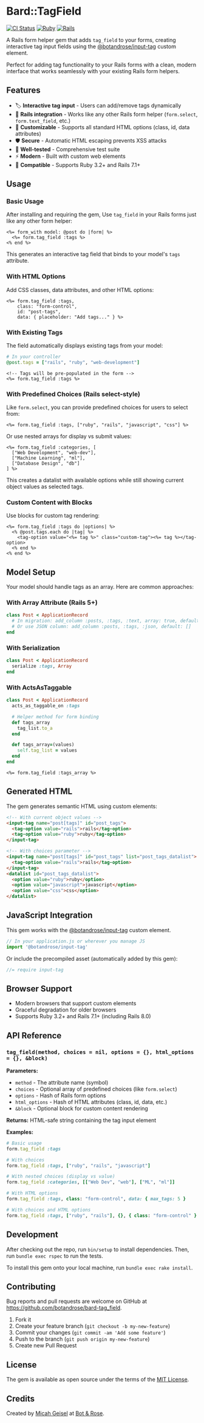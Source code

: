 # Bard::TagField

[![CI Status](https://github.com/botandrose/bard-tag_field/workflows/CI/badge.svg)](https://github.com/botandrose/bard-tag_field/actions)
[![Ruby](https://img.shields.io/badge/ruby-3.2%2B-red)](https://www.ruby-lang.org)
[![Rails](https://img.shields.io/badge/rails-7.1%2B-red)](https://rubyonrails.org)

A Rails form helper gem that adds `tag_field` to your forms, creating interactive tag input fields using the [@botandrose/input-tag](https://github.com/botandrose/input-tag) custom element.

Perfect for adding tag functionality to your Rails forms with a clean, modern interface that works seamlessly with your existing Rails form helpers.

## Features

- 🏷️ **Interactive tag input** - Users can add/remove tags dynamically
- 🔧 **Rails integration** - Works like any other Rails form helper (`form.select`, `form.text_field`, etc.)
- 🎨 **Customizable** - Supports all standard HTML options (class, id, data attributes)
- 🛡️ **Secure** - Automatic HTML escaping prevents XSS attacks
- 🧪 **Well-tested** - Comprehensive test suite
- ⚡ **Modern** - Built with custom web elements
- 🔄 **Compatible** - Supports Ruby 3.2+ and Rails 7.1+

## Usage

### Basic Usage

After installing and requiring the gem, Use `tag_field` in your Rails forms just like any other form helper:

```erb
<%= form_with model: @post do |form| %>
  <%= form.tag_field :tags %>
<% end %>
```

This generates an interactive tag field that binds to your model's `tags` attribute.

### With HTML Options

Add CSS classes, data attributes, and other HTML options:

```erb
<%= form.tag_field :tags,
    class: "form-control",
    id: "post-tags",
    data: { placeholder: "Add tags..." } %>
```

### With Existing Tags

The field automatically displays existing tags from your model:

```ruby
# In your controller
@post.tags = ["rails", "ruby", "web-development"]
```

```erb
<!-- Tags will be pre-populated in the form -->
<%= form.tag_field :tags %>
```

### With Predefined Choices (Rails select-style)

Like `form.select`, you can provide predefined choices for users to select from:

```erb
<%= form.tag_field :tags, ["ruby", "rails", "javascript", "css"] %>
```

Or use nested arrays for display vs submit values:

```erb
<%= form.tag_field :categories, [
  ["Web Development", "web-dev"],
  ["Machine Learning", "ml"],
  ["Database Design", "db"]
] %>
```

This creates a datalist with available options while still showing current object values as selected tags.

### Custom Content with Blocks

Use blocks for custom tag rendering:

```erb
<%= form.tag_field :tags do |options| %>
  <% @post.tags.each do |tag| %>
    <tag-option value="<%= tag %>" class="custom-tag"><%= tag %></tag-option>
  <% end %>
<% end %>
```

## Model Setup

Your model should handle tags as an array. Here are common approaches:

### With Array Attribute (Rails 5+)

```ruby
class Post < ApplicationRecord
  # In migration: add_column :posts, :tags, :text, array: true, default: []
  # Or use JSON column: add_column :posts, :tags, :json, default: []
end
```

### With Serialization

```ruby
class Post < ApplicationRecord
  serialize :tags, Array
end
```

### With ActsAsTaggable

```ruby
class Post < ApplicationRecord
  acts_as_taggable_on :tags

  # Helper method for form binding
  def tags_array
    tag_list.to_a
  end

  def tags_array=(values)
    self.tag_list = values
  end
end
```

```erb
<%= form.tag_field :tags_array %>
```

## Generated HTML

The gem generates semantic HTML using custom elements:

```html
<!-- With current object values -->
<input-tag name="post[tags]" id="post_tags">
  <tag-option value="rails">rails</tag-option>
  <tag-option value="ruby">ruby</tag-option>
</input-tag>

<!-- With choices parameter -->
<input-tag name="post[tags]" id="post_tags" list="post_tags_datalist">
  <tag-option value="rails">rails</tag-option>
</input-tag>
<datalist id="post_tags_datalist">
  <option value="ruby">ruby</option>
  <option value="javascript">javascript</option>
  <option value="css">css</option>
</datalist>
```

## JavaScript Integration

This gem works with the [@botandrose/input-tag](https://github.com/botandrose/input-tag) custom element.

```javascript
// In your application.js or wherever you manage JS
import '@botandrose/input-tag'
```

Or include the precompiled asset (automatically added by this gem):

```javascript
//= require input-tag
```

## Browser Support

- Modern browsers that support custom elements
- Graceful degradation for older browsers
- Supports Ruby 3.2+ and Rails 7.1+ (including Rails 8.0)

## API Reference

### `tag_field(method, choices = nil, options = {}, html_options = {}, &block)`

**Parameters:**
- `method` - The attribute name (symbol)
- `choices` - Optional array of predefined choices (like `form.select`)
- `options` - Hash of Rails form options
- `html_options` - Hash of HTML attributes (class, id, data, etc.)
- `&block` - Optional block for custom content rendering

**Returns:** HTML-safe string containing the tag input element

**Examples:**
```ruby
# Basic usage
form.tag_field :tags

# With choices
form.tag_field :tags, ["ruby", "rails", "javascript"]

# With nested choices (display vs value)
form.tag_field :categories, [["Web Dev", "web"], ["ML", "ml"]]

# With HTML options
form.tag_field :tags, class: "form-control", data: { max_tags: 5 }

# With choices and HTML options
form.tag_field :tags, ["ruby", "rails"], {}, { class: "form-control" }
```

## Development

After checking out the repo, run `bin/setup` to install dependencies. Then, run `bundle exec rspec` to run the tests.

To install this gem onto your local machine, run `bundle exec rake install`.

## Contributing

Bug reports and pull requests are welcome on GitHub at https://github.com/botandrose/bard-tag_field.

1. Fork it
2. Create your feature branch (`git checkout -b my-new-feature`)
3. Commit your changes (`git commit -am 'Add some feature'`)
4. Push to the branch (`git push origin my-new-feature`)
5. Create new Pull Request

## License

The gem is available as open source under the terms of the [MIT License](https://opensource.org/licenses/MIT).

## Credits

Created by [Micah Geisel](https://github.com/micahgeisel) at [Bot & Rose](https://github.com/botandrose).

